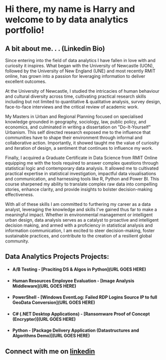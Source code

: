 # Hi there, my name is Harry and welcome to by data analytics portfolio!

## A bit about me. . . (Linkedin Bio)


Since entering into the field of data analytics I have fallen in love with and curiosity it inspires. What began with the University of Newcastle (UON), followed by the University of New England (UNE) and most recently RMIT online, has grown into a passion for leveraging information to deliver excellent outcomes.

At the University of Newcastle, I studied the intricacies of human behaviour and cultural diversity across time, cultivating practical research skills including but not limited to quantitative & qualitative analysis, survey design, face-to-face interviews and the critical review of academic work.

My Masters in Urban and Regional Planning focused on specialised knowledge grounded in geography, sociology, law, public policy, and economics, and culminated in writing a dissertation on "Do-It-Yourself" Urbanism. This self directed research exposed me to the influence that communities have to shape their environment through informal and collaborative action. Importantly, it showed taught me the value of curiosity and iteration of design, a sentiment that continues to influence my work.

Finally, I acquired a Graduate Certificate in Data Science from RMIT Online equipping me with the tools required to answer complex questions through statistical logic and contemporary data analysis. It allowed me to cultivated practical expertise in statistical investigation, impactful data visualisations and communication, and harnessing tools like R, Python and Power BI. This course sharpened my ability to translate complex raw data into compelling stories, enhance clarity, and provide insights to bolster decision-making effectiveness.

With all of these skills I am committed to furthering my career as a data analyst, leveraging the knowledge and skills I've gained thus far to make a meaningful impact. Whether in environmental management or intelligent urban design, data analysis serves as a catalyst to proactive and intelligent decision making, and armed with a proficiency in statistical analysis and information communication, I am excited to steer decision-making, foster sustainable practices, and contribute to the creation of a resilient global community.

## Data Analytics Projects Projects:

- #### A/B Testing - [Praciting DS & Algos in Python](URL GOES HERE)
- #### Human Resources Employee Evaluation - [Image Analysis Middleware](URL GOES HERE)
- #### PowerShell - [Windows EventLog: Failed RDP Logins Source IP to full GeoData Conversion](URL GOES HERE)
- #### C# (.NET Desktop Applications) - [Ransomware Proof of Concept (Encrypter)](URL GOES HERE)
- #### Python - [Package Delivery Application (Datastructures and Algorithms Demo)](URL GOES HERE)

## Connect with me on [linkedin](https://www.linkedin.com/in/harry-lloyd-0887a5190/)
